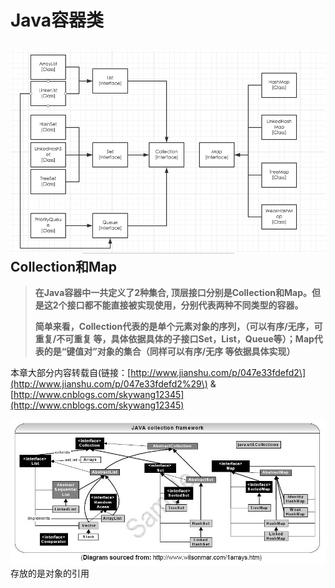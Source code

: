 # Java容器类

## ![](/assets/import.png)**Collection和Map**

> **在Java容器中一共定义了2种集合, 顶层接口分别是Collection和Map。但是这2个接口都不能直接被实现使用，分别代表两种不同类型的容器。**
>
> **简单来看，Collection代表的是单个元素对象的序列，（可以有序/无序，可重复/不可重复 等，具体依据具体的子接口Set，List，Queue等）；Map代表的是“键值对”对象的集合（同样可以有序/无序 等依据具体实现）**

本章大部分内容转载自\(链接：[http://www.jianshu.com/p/047e33fdefd2\](http://www.jianshu.com/p/047e33fdefd2%29\) & [http://www.cnblogs.com/skywang12345](http://www.cnblogs.com/skywang12345)

![](/assets/ksdalfk.png)存放的是对象的引用

